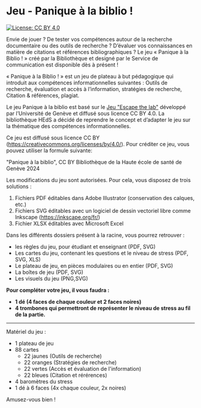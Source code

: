 # Jeu - Panique à la biblio !
[![License: CC BY 4.0](https://img.shields.io/badge/License-CC%20BY%204.0-lightgrey.svg)](https://creativecommons.org/licenses/by/4.0/)

Envie de jouer ? De tester vos compétences autour de la recherche documentaire ou des outils de recherche ? D’évaluer vos connaissances en matière de citations et références bibliographiques ? 
Le jeu « Panique à la Biblio ! » créé par la Bibliothèque et designé par le Service de communication est disponible dès à présent ! 

« Panique à la Biblio ! » est un jeu de plateau à but pédagogique qui introduit aux compétences informationnelles suivantes : 
Outils de recherche, évaluation et accès à l’information, stratégies de recherche, Citation & références, plagiat. 

Le jeu Panique à la biblio est basé sur le [Jeu "Escape the lab"](https://github.com/dis-unige/escape-the-lab) développé par l’Université de Genève et diffusé sous licence CC BY 4.0.
La bibliothèque HEdS a décidé de reprendre le concept et d’adapter le jeu sur la thématique des compétences informationnelles. 

Ce jeu est diffusé sous licence CC BY (https://creativecommons.org/licenses/by/4.0/). Pour créditer ce jeu, vous pouvez utiliser la formule suivante:


"Panique à la biblio", CC BY Bibliothèque de la Haute école de santé de Genève 2024

Les modifications du jeu sont autorisées.
Pour cela, vous disposez de trois solutions :
1) Fichiers PDF éditables dans Adobe Illustrator (conservation des calques, etc.)
2) Fichiers SVG éditables avec un logiciel de dessin vectoriel libre comme Inkscape (https://inkscape.org/fr/)
3) Fichier XLSX éditables avec Microsoft Excel 

Dans les différents dossiers présent à la racine, vous pourrez retrouver :
- les règles du jeu, pour étudiant et enseignant (PDF, SVG)
- Les cartes du jeu, contenant les questions et le niveau de stress (PDF, SVG, XLS)
- Le plateau de jeu, en pièces modulaires ou en entier (PDF, SVG)
- La boîtes de jeu (PDF, SVG)
- Les visuels du jeu (PNG,SVG)

**Pour compléter votre jeu, il vous faudra :**
- **1 dé (4 faces de chaque couleur et 2 faces noires)**
- **4 trombones qui permettront de représenter le niveau de stress au fil de la partie.**

---

Matériel du jeu :
* 1 plateau de jeu
* 88 cartes
  - 22 jaunes (Outils de recherche)
  - 22 oranges (Stratégies de recherche)
  - 22 vertes (Accès et évaluation de l'information)
  - 22 bleues (Citation et rérérences)
* 4 baromètres du stress
* 1 dé à 6 faces (4x chaque couleur, 2x noires)

Amusez-vous bien !
